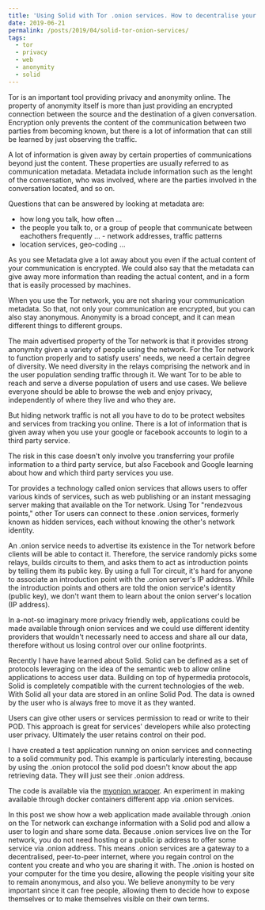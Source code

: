 ```yaml
---
title: 'Using Solid with Tor .onion services. How to decentralise your online identities.'
date: 2019-06-21
permalink: /posts/2019/04/solid-tor-onion-services/
tags:
  - tor
  - privacy
  - web
  - anonymity
  - solid
---
```


Tor is an important tool providing privacy and anonymity online. The property of anonymity itself is more than just providing an encrypted connection between the source and the destination of a given conversation. Encryption only prevents the content of the communication between two parties from becoming known, but there is a lot of information that can still be learned by just observing the traffic.

A lot of information is given away by certain properties of communications beyond just the content. These properties are usually referred to as communication metadata. Metadata include information such as the lenght of the conversation, who was involved, where are the parties involved in the conversation located, and so on.

Questions that can be answered by looking at metadata are:
- how long you talk, how often ...
- the people you talk to, or a group of people that communicate between eachothers frequently ... - network addresses, traffic patterns
- location services, geo-coding ...

As you see Metadata give a lot away about you even if the actual content of your communication is encrypted. We could also say that the metadata can give away more information than reading the actual content, and in a form that is easily processed by machines.

When you use the Tor network, you are not sharing your communication metadata. So that, not only your communication are encrypted, but you can also stay anonymous. Anonymity is a broad concept, and it can mean different things to different groups.

The main advertised property of the Tor network is that it provides strong anonymity given a variety of people using the network.
For the Tor network to function properly and to satisfy users' needs, we need a certain degree of diversity. We need diversity in the relays comprising the network and in the user population sending traffic through it. We want Tor to be able to reach and serve a diverse population of users and use cases. We believe everyone should be able to browse the web and enjoy privacy, independently of where they live and who they are.

But hiding network traffic is not all you have to do to be protect websites and services from tracking you online. There is a lot of information that is given away when you use your google or facebook accounts to login to a third party service.

The risk in this case doesn't only involve you transferring your profile information to a third party service, but also Facebook and Google learning about how and which third party services you use.

Tor provides a technology called onion services that allows users to offer various kinds of services, such as web publishing or an instant messaging server making that available on the Tor network. Using Tor "rendezvous points," other Tor users can connect to these .onion services, formerly known as hidden services, each without knowing the other's network identity.

An .onion service needs to advertise its existence in the Tor network before clients will be able to contact it. Therefore, the service randomly picks some relays, builds circuits to them, and asks them to act as introduction points by telling them its public key. By using a full Tor circuit, it's hard for anyone to associate an introduction point with the .onion server's IP address. While the introduction points and others are told the onion service's identity (public key), we don't want them to learn about the onion server's location (IP address).

In a-not-so imaginary more privacy friendly web, applications could be made available through onion services and we could use different identity providers that wouldn't necessarly need to access and share all our data, therefore without us losing control over our online footprints.

Recently I have have learned about Solid. Solid can be defined as a set of protocols leveraging on the idea of the semantic web to allow online applications to access user data. Building on top of hypermedia protocols, Solid is completely compatible with the current technologies of the web.
With Solid all your data are stored in an online Solid Pod. The data is owned by the user who is always free to move it as they wanted.

Users can give other users or services permission to read or write to their POD. This approach is great for services' developers while also protecting user privacy. Ultimately the user retains control on their pod.

I have created a test application running on onion services and connecting to a solid community pod. This example is particularly interesting, because by using the .onion protocol the solid pod doesn't know about the app retrieving data. They will just see their .onion address.

The code is available via the [myonion wrapper](https://github.com/hiromipaw/myonion). An experiment in making available through docker containers different app via .onion services.

In this post we show how a web application made available through .onion on the Tor network can exchange information with a Solid pod and allow a user to login and share some data. Because .onion services live on the Tor network, you do not need hosting or a public ip address to offer some service via .onion address. This means .onion services are a gateway to a decentralised, peer-to-peer internet, where you regain control on the content you create and who you are sharing it with. The .onion is hosted on your computer for the time you desire, allowing the people visiting your site to remain anonymous, and also you. We believe anonymity to be very important since it can free people, allowing them to decide how to expose themselves or to make themselves visible on their own terms.
